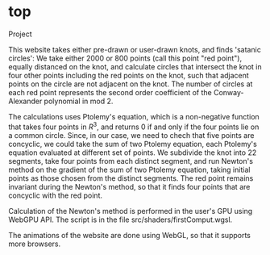 # top
Project

This website takes either pre-drawn or user-drawn knots, and finds 'satanic circles':
We take either 2000 or 800 points (call this point "red point"), equally distanced on the knot, and calculate circles that intersect the knot in four other points including the red points on the knot, such that adjacent points on the circle are not adjacent on the knot. The number of circles at each red point represents the second order coefficient of the Conway-Alexander polynomial in mod 2.

The calculations uses Ptolemy's equation, which is a non-negative function that takes four points in $R^3$, and returns 0 if and only if the four points lie on a common circle. Since, in our case, we need to chech that five points are concyclic, we could take the sum of two Ptolemy equation, each Ptolemy's equation evaluated at different set of points.
We subdivide the knot into 22 segments, take four points from each distinct segment, and run Newton's method on the gradient of the sum of two Ptolemy equation, taking initial points as those chosen from the distinct segments. The red point remains invariant during the Newton's method, so that it finds four points that are concyclic with the red point. 

Calculation of the Newton's method is performed in the user's GPU using WebGPU API. The script is in the file src/shaders/firstComput.wgsl. 

The animations of the website are done using WebGL, so that it supports more browsers.
